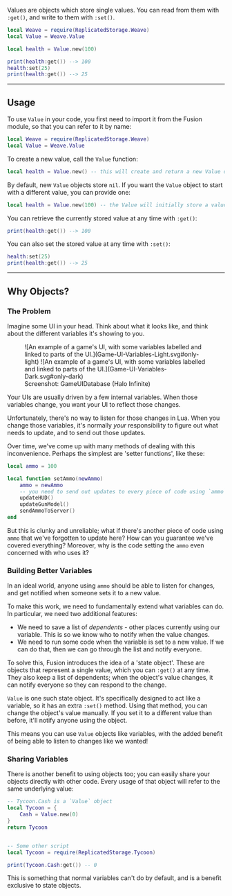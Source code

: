 Values are objects which store single values. You can read from them with
`:get()`, and write to them with `:set()`.

```Lua
local Weave = require(ReplicatedStorage.Weave)
local Value = Weave.Value

local health = Value.new(100)

print(health:get()) --> 100
health:set(25)
print(health:get()) --> 25
```

-----

## Usage

To use `Value` in your code, you first need to import it from the Fusion module,
so that you can refer to it by name:

```Lua linenums="1" hl_lines="2"
local Weave = require(ReplicatedStorage.Weave)
local Value = Weave.Value
```

To create a new value, call the `Value` function:

```Lua
local health = Value.new() -- this will create and return a new Value object
```

By default, new `Value` objects store `nil`. If you want the `Value` object to
start with a different value, you can provide one:

```Lua
local health = Value.new(100) -- the Value will initially store a value of 100
```

You can retrieve the currently stored value at any time with `:get()`:

```Lua
print(health:get()) --> 100
```

You can also set the stored value at any time with `:set()`:

```Lua
health:set(25)
print(health:get()) --> 25
```

-----

## Why Objects?

### The Problem

Imagine some UI in your head. Think about what it looks like, and think about
the different variables it's showing to you.

<figure markdown>
![An example of a game's UI, with some variables labelled and linked to parts of the UI.](Game-UI-Variables-Light.svg#only-light)
![An example of a game's UI, with some variables labelled and linked to parts of the UI.](Game-UI-Variables-Dark.svg#only-dark)
<figcaption>Screenshot: GameUIDatabase (Halo Infinite)</figcaption>
</figure>

Your UIs are usually driven by a few internal variables. When those variables
change, you want your UI to reflect those changes.

Unfortunately, there's no way to listen for those changes in Lua. When you
change those variables, it's normally *your* responsibility to figure out what
needs to update, and to send out those updates.

Over time, we've come up with many methods of dealing with this inconvenience.
Perhaps the simplest are 'setter functions', like these:

```Lua
local ammo = 100

local function setAmmo(newAmmo)
	ammo = newAmmo
	-- you need to send out updates to every piece of code using `ammo` here
	updateHUD()
	updateGunModel()
	sendAmmoToServer()
end
```

But this is clunky and unreliable; what if there's another piece of code using
`ammo` that we've forgotten to update here? How can you guarantee we've covered
everything? Moreover, why is the code setting the `ammo` even concerned with who
uses it?

### Building Better Variables

In an ideal world, anyone using `ammo` should be able to listen for changes, and
get notified when someone sets it to a new value.

To make this work, we need to fundamentally extend what variables can do. In
particular, we need two additional features:

- We need to save a list of *dependents* - other places currently using our
variable. This is so we know who to notify when the value changes.
- We need to run some code when the variable is set to a new value. If we can
do that, then we can go through the list and notify everyone.

To solve this, Fusion introduces the idea of a 'state object'. These are objects
that represent a single value, which you can `:get()` at any time. They also
keep a list of dependents; when the object's value changes, it can notify
everyone so they can respond to the change.

`Value` is one such state object. It's specifically designed to act like a
variable, so it has an extra `:set()` method. Using that method, you can change
the object's value manually. If you set it to a different value than before,
it'll notify anyone using the object.

This means you can use `Value` objects like variables, with the added benefit of
being able to listen to changes like we wanted!

### Sharing Variables

There is another benefit to using objects too; you can easily share your objects
directly with other code. Every usage of that object will refer to the
same underlying value:

```Lua
-- Tycoon.Cash is a `Value` object
local Tycoon = {
	Cash = Value.new(0)
}
return Tycoon


-- Some other script
local Tycoon = require(ReplicatedStorage.Tycoon)

print(Tycoon.Cash:get()) -- 0
```

This is something that normal variables can't do by default, and is a benefit
exclusive to state objects.
